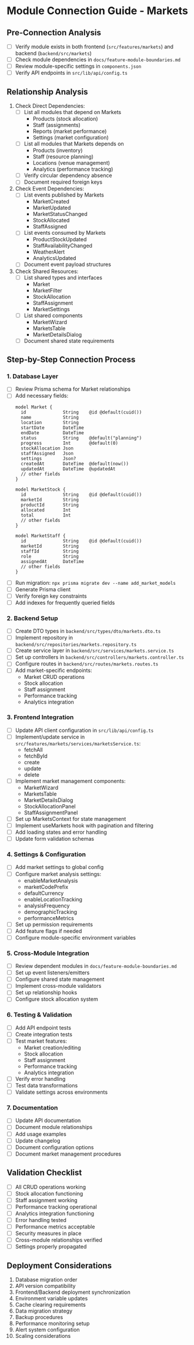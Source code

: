 # Module Connection Guide - Markets

## Pre-Connection Analysis
- [ ] Verify module exists in both frontend (`src/features/markets`) and backend (`backend/src/markets`)
- [ ] Check module dependencies in `docs/feature-module-boundaries.md`
- [ ] Review module-specific settings in `components.json`
- [ ] Verify API endpoints in `src/lib/api/config.ts`

## Relationship Analysis
1. Check Direct Dependencies:
   - [ ] List all modules that depend on Markets
     * Products (stock allocation)
     * Staff (assignments)
     * Reports (market performance)
     * Settings (market configuration)
   - [ ] List all modules that Markets depends on
     * Products (inventory)
     * Staff (resource planning)
     * Locations (venue management)
     * Analytics (performance tracking)
   - [ ] Verify circular dependency absence
   - [ ] Document required foreign keys

2. Check Event Dependencies:
   - [ ] List events published by Markets
     * MarketCreated
     * MarketUpdated
     * MarketStatusChanged
     * StockAllocated
     * StaffAssigned
   - [ ] List events consumed by Markets
     * ProductStockUpdated
     * StaffAvailabilityChanged
     * WeatherAlert
     * AnalyticsUpdated
   - [ ] Document event payload structures

3. Check Shared Resources:
   - [ ] List shared types and interfaces
     * Market
     * MarketFilter
     * StockAllocation
     * StaffAssignment
     * MarketSettings
   - [ ] List shared components
     * MarketWizard
     * MarketsTable
     * MarketDetailsDialog
   - [ ] Document shared state requirements

## Step-by-Step Connection Process

### 1. Database Layer
- [ ] Review Prisma schema for Market relationships
- [ ] Add necessary fields:
  ```prisma
  model Market {
    id              String    @id @default(cuid())
    name            String
    location        String
    startDate       DateTime
    endDate         DateTime
    status          String    @default("planning")
    progress        Int       @default(0)
    stockAllocation Json
    staffAssigned   Json
    settings        Json?
    createdAt       DateTime  @default(now())
    updatedAt       DateTime  @updatedAt
    // other fields
  }

  model MarketStock {
    id              String    @id @default(cuid())
    marketId        String
    productId       String
    allocated       Int
    total           Int
    // other fields
  }

  model MarketStaff {
    id              String    @id @default(cuid())
    marketId        String
    staffId         String
    role            String
    assignedAt      DateTime
    // other fields
  }
  ```
- [ ] Run migration: `npx prisma migrate dev --name add_market_models`
- [ ] Generate Prisma client
- [ ] Verify foreign key constraints
- [ ] Add indexes for frequently queried fields

### 2. Backend Setup
- [ ] Create DTO types in `backend/src/types/dto/markets.dto.ts`
- [ ] Implement repository in `backend/src/repositories/markets.repository.ts`
- [ ] Create service layer in `backend/src/services/markets.service.ts`
- [ ] Set up controllers in `backend/src/controllers/markets.controller.ts`
- [ ] Configure routes in `backend/src/routes/markets.routes.ts`
- [ ] Add market-specific endpoints:
  - Market CRUD operations
  - Stock allocation
  - Staff assignment
  - Performance tracking
  - Analytics integration

### 3. Frontend Integration
- [ ] Update API client configuration in `src/lib/api/config.ts`
- [ ] Implement/update service in `src/features/markets/services/marketsService.ts`:
  - fetchAll
  - fetchById
  - create
  - update
  - delete
- [ ] Implement market management components:
  - MarketWizard
  - MarketsTable
  - MarketDetailsDialog
  - StockAllocationPanel
  - StaffAssignmentPanel
- [ ] Set up MarketsContext for state management
- [ ] Implement useMarkets hook with pagination and filtering
- [ ] Add loading states and error handling
- [ ] Update form validation schemas

### 4. Settings & Configuration
- [ ] Add market settings to global config
- [ ] Configure market analysis settings:
  - enableMarketAnalysis
  - marketCodePrefix
  - defaultCurrency
  - enableLocationTracking
  - analysisFrequency
  - demographicTracking
  - performanceMetrics
- [ ] Set up permission requirements
- [ ] Add feature flags if needed
- [ ] Configure module-specific environment variables

### 5. Cross-Module Integration
- [ ] Review dependent modules in `docs/feature-module-boundaries.md`
- [ ] Set up event listeners/emitters
- [ ] Configure shared state management
- [ ] Implement cross-module validators
- [ ] Set up relationship hooks
- [ ] Configure stock allocation system

### 6. Testing & Validation
- [ ] Add API endpoint tests
- [ ] Create integration tests
- [ ] Test market features:
  - Market creation/editing
  - Stock allocation
  - Staff assignment
  - Performance tracking
  - Analytics integration
- [ ] Verify error handling
- [ ] Test data transformations
- [ ] Validate settings across environments

### 7. Documentation
- [ ] Update API documentation
- [ ] Document module relationships
- [ ] Add usage examples
- [ ] Update changelog
- [ ] Document configuration options
- [ ] Document market management procedures

## Validation Checklist
- [ ] All CRUD operations working
- [ ] Stock allocation functioning
- [ ] Staff assignment working
- [ ] Performance tracking operational
- [ ] Analytics integration functioning
- [ ] Error handling tested
- [ ] Performance metrics acceptable
- [ ] Security measures in place
- [ ] Cross-module relationships verified
- [ ] Settings properly propagated

## Deployment Considerations
1. Database migration order
2. API version compatibility
3. Frontend/Backend deployment synchronization
4. Environment variable updates
5. Cache clearing requirements
6. Data migration strategy
7. Backup procedures
8. Performance monitoring setup
9. Alert system configuration
10. Scaling considerations


